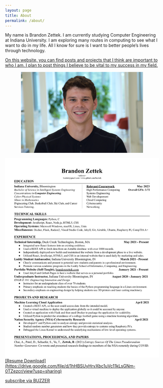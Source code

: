 ```yaml
---
layout: page
title: About
permalink: /about/
---
```


My name is Brandon Zettek. I am currently studying Computer Engineering at Indiana University. I am exploring many routes in computing to see what I want to do in my life. All I know for sure is I want to better people’s lives through technology.
<a href="/assets/brandonzettekresumeO.pdf" download>

On this website, you can find posts and projects that I think are important to who I am. I plan to post things I believe to be vital to my success in my field.
<p></p>
<div style="text-align: center">
  <img src="/assets/Brandon-Zettek.jpg" width="400" height="265" class="center" />
  <p></p>
  <img src="/assets/brandonzettekresumeO.jpg"/>
</div>
[Resume Download](https://drive.google.com/file/d/1hHBSUyHrvXbc1uVc11kLsGNm-0TZezcr/view?usp=sharing)
<p></p>
<p class="rss-subscribe">subscribe <a href="https://youtu.be/WulADN3Snnw">via BUZZER</a></p>
